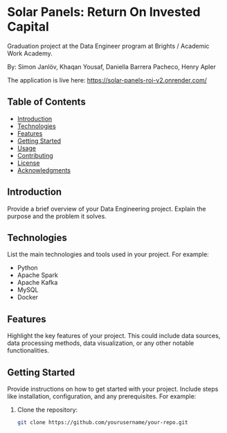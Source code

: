 # Solar Panels: Return On Invested Capital

Graduation project at the Data Engineer program at Brights / Academic Work Academy.

By: Simon Janlöv, Khaqan Yousaf, Daniella Barrera Pacheco, Henry Apler

The application is live here: https://solar-panels-roi-v2.onrender.com/

## Table of Contents

- [Introduction](#introduction)
- [Technologies](#technologies)
- [Features](#features)
- [Getting Started](#getting-started)
- [Usage](#usage)
- [Contributing](#contributing)
- [License](#license)
- [Acknowledgments](#acknowledgments)

## Introduction

Provide a brief overview of your Data Engineering project. Explain the purpose and the problem it solves.

## Technologies

List the main technologies and tools used in your project. For example:

- Python
- Apache Spark
- Apache Kafka
- MySQL
- Docker

## Features

Highlight the key features of your project. This could include data sources, data processing methods, data visualization, or any other notable functionalities.

## Getting Started

Provide instructions on how to get started with your project. Include steps like installation, configuration, and any prerequisites. For example:

1. Clone the repository:
   ```bash
   git clone https://github.com/yourusername/your-repo.git
